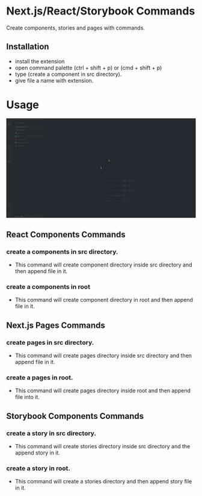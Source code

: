 # Next.js/React/Storybook Commands

Create components, stories and pages with commands.

## Installation

- install the extension
- open command palette (ctrl + shift + p) or (cmd + shift + p)
- type (create a component in src directory).
- give file a name with extension.

# Usage

![Usage](./assets/next.js-react-storybook-commands.gif)

## React Components Commands

### create a components in src directory.

- This command will create component directory inside src directory and then append file in it.

### create a components in root

- This command will create component directory in root and then append file in it.

## Next.js Pages Commands

### create pages in src directory.

- This command will create pages directory inside src directory and then append file in it.

### create a pages in root.

- This command will create pages directory inside root and then append file into it.

## Storybook Components Commands

### create a story in src directory.

- This command will create stories directory inside src directory and the append story in it.

### create a story in root.

- This command will create a stories directory and then append story file in it.
